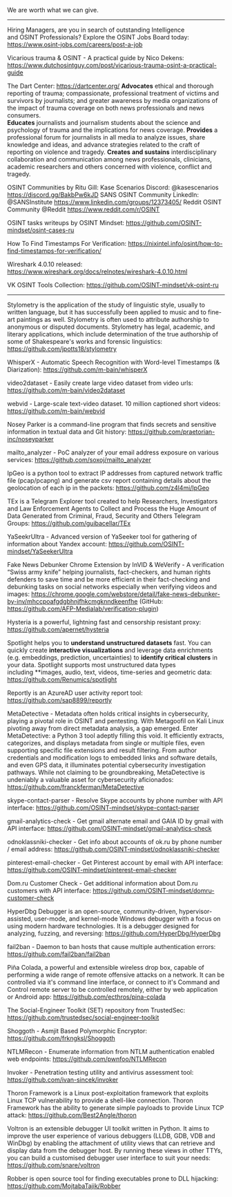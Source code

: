 We are worth what we can give.

----

Hiring Managers, are you in search of outstanding Intelligence and OSINT Professionals? Explore the OSINT Jobs Board today: https://www.osint-jobs.com/careers/post-a-job

Vicarious trauma & OSINT - A practical guide by Nico Dekens: https://www.dutchosintguy.com/post/vicarious-trauma-osint-a-practical-guide

The Dart Center: https://dartcenter.org/
**Advocates** ethical and thorough reporting of trauma; compassionate, professional treatment of victims and survivors by journalists; and greater awareness by media organizations of the impact of trauma coverage on both news professionals and news consumers.  
**Educates** journalists and journalism students about the science and psychology of trauma and the implications for news coverage.
**Provides** a professional forum for journalists in all media to analyze issues, share knowledge and ideas, and advance strategies related to the craft of reporting on violence and tragedy. 
**Creates** **and sustains** interdisciplinary collaboration and communication among news professionals, clinicians, academic researchers and others concerned with violence, conflict and tragedy.

OSINT Communities by Ritu Gill:
Kase Scenarios Discord: @kasescenarios  
https://discord.gg/BakbPw6kJD
SANS OSINT Community LinkedIn: @SANSInstitute https://www.linkedin.com/groups/12373405/
Reddit OSINT Community @Reddit https://www.reddit.com/r/OSINT

OSINT tasks writeups by OSINT Mindset: https://github.com/OSINT-mindset/osint-cases-ru

How To Find Timestamps For Verification: https://nixintel.info/osint/how-to-find-timestamps-for-verification/

Wireshark 4.0.10 released: https://www.wireshark.org/docs/relnotes/wireshark-4.0.10.html

VK OSINT Tools Collection: https://github.com/OSINT-mindset/vk-osint-ru

----

Stylometry is the application of the study of linguistic style, usually to written language, but it has successfully been applied to music and to fine-art paintings as well. Stylometry is often used to attribute authorship to anonymous or disputed documents. Stylometry has legal, academic, and literary applications, which include determination of the true authorship of some of Shakespeare's works and forensic linguistics: https://github.com/jpotts18/stylometry

WhisperX - Automatic Speech Recognition with Word-level Timestamps (& Diarization): https://github.com/m-bain/whisperX

video2dataset - Easily create large video dataset from video urls: https://github.com/m-bain/video2dataset

webvid - Large-scale text-video dataset. 10 million captioned short videos: https://github.com/m-bain/webvid

Nosey Parker is a command-line program that finds secrets and sensitive information in textual data and Git history: https://github.com/praetorian-inc/noseyparker

mailto_analyzer - PoC analyzer of your email address exposure on various services: https://github.com/soxoj/mailto_analyzer

IpGeo is a python tool to extract IP addresses from captured network traffic file (pcap/pcapng) and generate csv report containing details about the geolocation of each ip in the packets: https://github.com/z4l4mi/IpGeo

TEx is a Telegram Explorer tool created to help Researchers, Investigators and Law Enforcement Agents to Collect and Process the Huge Amount of Data Generated from Criminal, Fraud, Security and Others Telegram Groups: https://github.com/guibacellar/TEx

YaSeekrUltra - Advanced version of YaSeeker tool for gathering of information about Yandex account: https://github.com/OSINT-mindset/YaSeekerUltra

Fake News Debunker Chrome Extension by InVID & WeVerify - A verification “Swiss army knife” helping journalists, fact-checkers, and human rights defenders to save time and be more efficient in their fact-checking and debunking tasks on social networks especially when verifying videos and images: https://chrome.google.com/webstore/detail/fake-news-debunker-by-inv/mhccpoafgdgbhnjfhkcmgknndkeenfhe (GitHub: https://github.com/AFP-Medialab/verification-plugin)

Hysteria is a powerful, lightning fast and censorship resistant proxy: https://github.com/apernet/hysteria

Spotlight helps you to **understand unstructured datasets** fast. You can quickly create **interactive visualizations** and leverage data enrichments (e.g. embeddings, prediction, uncertainties) to **identify critical clusters** in your data. Spotlight supports most unstructured data types including **images, audio, text, videos, time-series and geometric data: https://github.com/Renumics/spotlight

Reportly is an AzureAD user activity report tool: https://github.com/sap8899/reportly

MetaDetective - Metadata often holds critical insights in cybersecurity, playing a pivotal role in OSINT and pentesting. With Metagoofil on Kali Linux pivoting away from direct metadata analysis, a gap emerged. Enter MetaDetective: a Python 3 tool adeptly filling this void. It efficiently extracts, categorizes, and displays metadata from single or multiple files, even supporting specific file extensions and result filtering. From author credentials and modification logs to embedded links and software details, and even GPS data, it illuminates potential cybersecurity investigation pathways. While not claiming to be groundbreaking, MetaDetective is undeniably a valuable asset for cybersecurity aficionados: https://github.com/franckferman/MetaDetective

skype-contact-parser - Resolve Skype accounts by phone number with API interface: https://github.com/OSINT-mindset/skype-contact-parser

gmail-analytics-check - Get gmail alternate email and GAIA ID by gmail with API interface: https://github.com/OSINT-mindset/gmail-analytics-check

odnoklassniki-checker - Get info about accounts of ok.ru by phone number / email address: https://github.com/OSINT-mindset/odnoklassniki-checker

pinterest-email-checker - Get Pinterest account by email with API interface: https://github.com/OSINT-mindset/pinterest-email-checker

Dom.ru Customer Check - Get additional information about Dom.ru customers with API interface: https://github.com/OSINT-mindset/domru-customer-check

HyperDbg Debugger is an open-source, community-driven, hypervisor-assisted, user-mode, and kernel-mode Windows debugger with a focus on using modern hardware technologies. It is a debugger designed for analyzing, fuzzing, and reversing: https://github.com/HyperDbg/HyperDbg

fail2ban - Daemon to ban hosts that cause multiple authentication errors: https://github.com/fail2ban/fail2ban

Piña Colada, a powerful and extensible wireless drop box, capable of performing a wide range of remote offensive attacks on a network. It can be controlled via it's command line interface, or connect to it's Command and Control remote server to be controlled remotely, either by web application or Android app: https://github.com/ecthros/pina-colada

The Social-Engineer Toolkit (SET) repository from TrustedSec: https://github.com/trustedsec/social-engineer-toolkit

Shoggoth - Asmjit Based Polymorphic Encryptor: https://github.com/frkngksl/Shoggoth

NTLMRecon - Enumerate information from NTLM authentication enabled web endpoints: https://github.com/pwnfoo/NTLMRecon

Invoker - Penetration testing utility and antivirus assessment tool: https://github.com/ivan-sincek/invoker

Thoron Framework is a Linux post-exploitation framework that exploits Linux TCP vulnerability to provide a shell-like connection. Thoron Framework has the ability to generate simple payloads to provide Linux TCP attack: https://github.com/Best2Angle/thoron

Voltron is an extensible debugger UI toolkit written in Python. It aims to improve the user experience of various debuggers (LLDB, GDB, VDB and WinDbg) by enabling the attachment of utility views that can retrieve and display data from the debugger host. By running these views in other TTYs, you can build a customised debugger user interface to suit your needs: https://github.com/snare/voltron

Robber is open source tool for finding executables prone to DLL hijacking: https://github.com/MojtabaTajik/Robber










